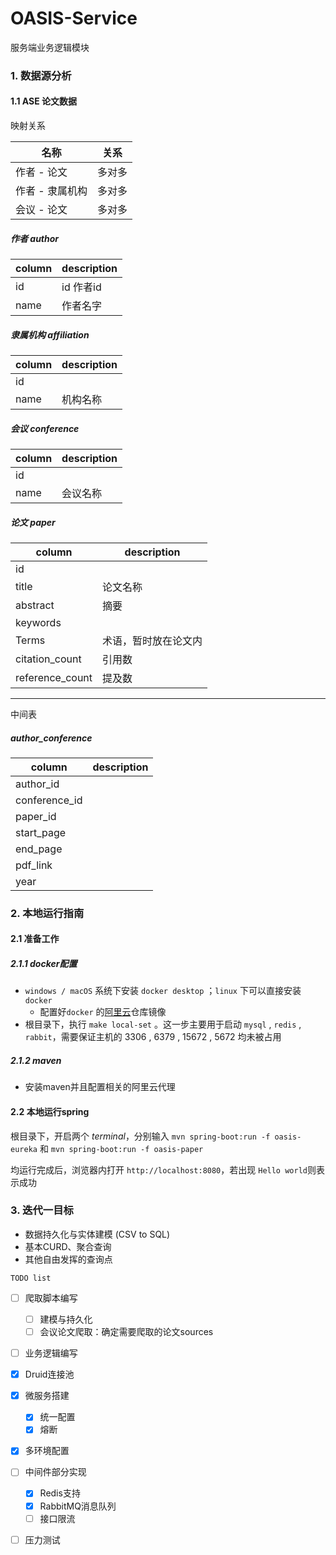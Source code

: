 # OASIS-Service

服务端业务逻辑模块

### 1. 数据源分析

#### 1.1 ASE 论文数据

映射关系

| 名称            | 关系   |
| --------------- | ------ |
| 作者 - 论文     | 多对多 |
| 作者 - 隶属机构 | 多对多 |
| 会议 - 论文     | 多对多 |

##### 作者 author

| column | description |
| ------ | ----------- |
| id     | id 作者id   |
| name   | 作者名字    |

##### 隶属机构 affiliation

| column | description |
| ------ | ----------- |
| id     |             |
| name   | 机构名称    |

##### 会议 conference

| column | description |
| ------ | ----------- |
| id     |             |
| name   | 会议名称    |

##### 论文 paper

| column          | description          |
| --------------- | -------------------- |
| id              |                      |
| title           | 论文名称             |
| abstract        | 摘要                 |
| keywords        |                      |
| Terms           | 术语，暂时放在论文内 |
| citation_count  | 引用数               |
| reference_count | 提及数               |

---

中间表

##### author_conference

| column        | description |
| ------------- | ----------- |
| author_id     |             |
| conference_id |             |
| paper_id      |             |
| start_page    |             |
| end_page      |             |
| pdf_link      |             |
| year          |             |

### 2. 本地运行指南

#### 2.1 准备工作

##### 2.1.1 docker配置

- `windows / macOS` 系统下安装 `docker desktop` ；`linux` 下可以直接安装 `docker`
  - 配置好`docker` 的[阿里云](https://help.aliyun.com/document_detail/60750.html)仓库镜像
- 根目录下，执行 `make local-set` 。这一步主要用于启动 `mysql` , `redis` , `rabbit`，需要保证主机的 3306  , 6379 , 15672 , 5672 均未被占用

##### 2.1.2 maven

- 安装maven并且配置相关的阿里云代理

#### 2.2 本地运行spring

根目录下，开启两个 *terminal*，分别输入 `mvn spring-boot:run -f oasis-eureka` 和 `mvn spring-boot:run -f oasis-paper`

均运行完成后，浏览器内打开 `http://localhost:8080`，若出现 `Hello world`则表示成功

### 3. 迭代一目标

- 数据持久化与实体建模 (CSV to SQL)
- 基本CURD、聚合查询
- 其他自由发挥的查询点

`TODO list`

- [ ] 爬取脚本编写
  - [ ] 建模与持久化
  - [ ] 会议论文爬取：确定需要爬取的论文sources
- [ ] 业务逻辑编写
- [x] Druid连接池
- [x] 微服务搭建
  - [x] 统一配置
  - [x] 熔断
- [x] 多环境配置
- [ ] 中间件部分实现
  - [x] Redis支持
  - [x] RabbitMQ消息队列
  - [ ] 接口限流
- [ ] 压力测试


